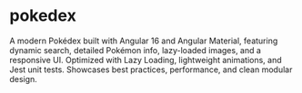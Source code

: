 # pokedex
A modern Pokédex built with Angular 16 and Angular Material, featuring dynamic search, detailed Pokémon info, lazy-loaded images, and a responsive UI. Optimized with Lazy Loading, lightweight animations, and Jest unit tests. Showcases best practices, performance, and clean modular design. 
